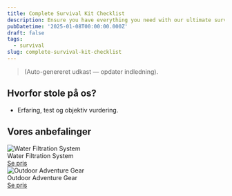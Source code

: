 ```yaml
---
title: Complete Survival Kit Checklist
description: Ensure you have everything you need with our ultimate survival kit checklist.
pubDatetime: '2025-01-08T00:00:00.000Z'
draft: false
tags:
  - survival
slug: complete-survival-kit-checklist
---
```

> (Auto-genereret udkast — opdater indledning).

## Hvorfor stole på os?
- Erfaring, test og objektiv vurdering.

## Vores anbefalinger


<!-- Auto: Affiliate-kort fra Products/SKUs -->

<div class="aff-card"><img src="abstract_36.png (https://v5.airtableusercontent.com/v3/u/44/44/1755316800000/kIMsNhfUYfmeuTrov70kXA/FXa6sUEhvhdtvIWNe4l2rzgKwm6Zlelg8mSgdeuflaqtOlkvKatx3fZOayJTFnSlOW04TDt-WWY7VA8Z1nODKWiSL3Ea-SflTvf2a54k9uvujjojXITc5JvqIvUFDipdOPskiLScptLMDi-Uaz90z7oZJH3qfoJZC_EyohGxhAg/HI38QcoukhN2CxsRGDT3eb4ovxgNJ7hEi8ha1oTGrSM)" alt="Water Filtration System" class="aff-card__img" /><div class="aff-card__meta"><div class="aff-card__title">Water Filtration System</div><a class="aff-btn" href="https://affiliate.adventureshop68b9.com/gear101?utm_source=klartilalt&utm_medium=affiliate&subid=complete-survival-kit-checklist-2025-01-08" rel="sponsored nofollow noopener" target="_blank">Se pris</a></div></div>

<div class="aff-card"><img src="abstract_40.png (https://v5.airtableusercontent.com/v3/u/44/44/1755316800000/d95lHEM-dvXz9X_KdrzroA/A1Nmz91vvfhvfvJub225lCNhDapUKNZCm9O6tFdpU70i51u3Kr9qFzSqwHIpxUXWUIgx1nw4RUiiglUtz6tB8Mae0cx_oJXuRO5u4LkqQ6rNkjs38NUxzBV_bFaQZYUOWi_0hr1DiYCPp6hmPpXtvyhGEybqflexDIpazWmnUAM/_DVpyZpHpYBl5Eg3LyFKDSXSeVqb9TDjLWTSf-gjieM)" alt="Outdoor Adventure Gear" class="aff-card__img" /><div class="aff-card__meta"><div class="aff-card__title">Outdoor Adventure Gear</div><a class="aff-btn" href="https://affiliate.fitnesspro73c4.com/equipment202?utm_source=klartilalt&utm_medium=affiliate&subid=complete-survival-kit-checklist-2025-01-08" rel="sponsored nofollow noopener" target="_blank">Se pris</a></div></div>

